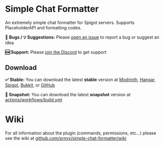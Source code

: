 # Simple Chat Formatter

An extremely simple chat formatter for Spigot servers. Supports PlaceholderAPI and formatting codes.

**🐛 Bugs / 💡 Suggestions:** Please [open an issue](https://github.com/srnyx/simple-chat-formatter/issues/new/choose) to report a bug or suggest an idea

**🆘 Support:** Please [join the Discord](https://srnyx.com/discord) to get support

## Download

**✅ Stable:** You can download the latest **stable** version at [Modrinth](https://modrinth.com/plugin/simple-chat-formatter), [Hangar](https://hangar.papermc.io/srnyx/SimpleChatFormatter), [Spigot](https://spigotmc.org/resources/111804), [Bukkit](https://dev.bukkit.org/projects/simple-chat-formatter), or [GitHub](https://github.com/srnyx/simple-chat-formatter/releases)

**🚧 Snapshot:** You can download the latest **snapshot** version at [actions/workflows/build.yml](https://github.com/srnyx/simple-chat-formatter/actions/workflows/build.yml)

# Wiki

For all information about the plugin (commands, permissions, etc...) please see the wiki at [github.com/srnyx/simple-chat-formatter/wiki](https://github.com/srnyx/simple-chat-formatter/wiki)
